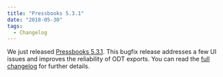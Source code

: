 ```yaml
---
title: "Pressbooks 5.3.1"
date: "2018-05-30"
tags: 
  - Changelog
---
```


We just released [Pressbooks 5.3.1](https://github.com/pressbooks/pressbooks/releases/tag/5.3.1). This bugfix release addresses a few UI issues and improves the reliability of ODT exports. You can read the [full changelog](https://docs.pressbooks.org/changelog/pressbooks/#5-3-1) for further details.
